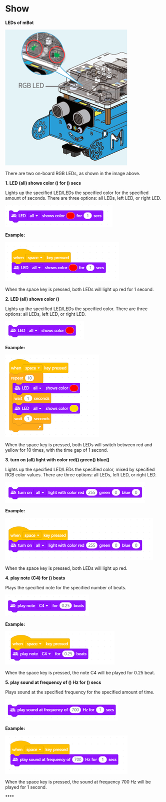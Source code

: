 # Show

**LEDs of mBot**

![](../../../../.gitbook/assets/0%20%285%29.png)

There are two on-board RGB LEDs, as shown in the image above.

**1. LED \(all\) shows color \(\) for \(\) secs**

Lights up the specified LED/LEDs the specified color for the specified amount of seconds. There are three options: all LEDs, left LED, or right LED.

![](../../../../.gitbook/assets/1%20%289%29.png)

**Example:**

![](../../../../.gitbook/assets/2%20%281%29.png)

When the space key is pressed, both LEDs will light up red for 1 second.

**2. LED \(all\) shows color \(\)**

Lights up the specified LED/LEDs the specified color. There are three options: all LEDs, left LED, or right LED.

![](../../../../.gitbook/assets/3%20%2811%29.png)

**Example:**

![](../../../../.gitbook/assets/4%20%289%29.png)

When the space key is pressed, both LEDs will switch between red and yellow for 10 times, with the time gap of 1 second.

**3. turn on \(all\) light with color red\(\) green\(\) blue\(\)**

Lights up the specified LED/LEDs the specified color, mixed by specified RGB color values. There are three options: all LEDs, left LED, or right LED.

![](../../../../.gitbook/assets/5.png)

**Example:**

![](../../../../.gitbook/assets/6%20%286%29.png)

When the space key is pressed, both LEDs will light up red.

**4. play note \(C4\) for \(\) beats**

Plays the specified note for the specified number of beats.

![](../../../../.gitbook/assets/7.png)

**Example:**

![](../../../../.gitbook/assets/8%20%281%29.png)

When the space key is pressed, the note C4 will be played for 0.25 beat.

**5. play sound at frequency of \(\) Hz for \(\) secs**

Plays sound at the specified frequency for the specified amount of time.

![](../../../../.gitbook/assets/9%20%289%29.png)

**Example:**

![](../../../../.gitbook/assets/10%20%288%29.png)

When the space key is pressed, the sound at frequency 700 Hz will be played for 1 second.

\*\*\*\*

